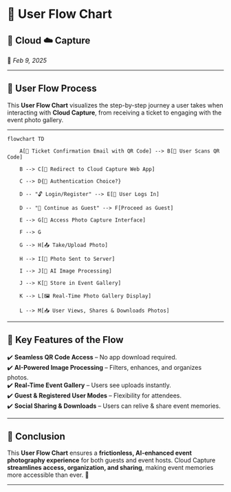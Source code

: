 # 🔄 **User Flow Chart**  

## 📡 Cloud ☁️ Capture  
📅 *Feb 9, 2025*  

---

## 📍 **User Flow Process**  

This **User Flow Chart** visualizes the step-by-step journey a user takes when interacting with **Cloud Capture**, from receiving a ticket to engaging with the event photo gallery.  

---

```mermaid
flowchart TD

    A[📧 Ticket Confirmation Email with QR Code] --> B[📱 User Scans QR Code]

    B --> C[🔗 Redirect to Cloud Capture Web App]

    C --> D{🔑 Authentication Choice?}

    D -- "🔓 Login/Register" --> E[👤 User Logs In]

    D -- "🚶 Continue as Guest" --> F[Proceed as Guest]

    E --> G[📸 Access Photo Capture Interface]

    F --> G

    G --> H[📤 Take/Upload Photo]

    H --> I[🚀 Photo Sent to Server]

    I --> J[🤖 AI Image Processing]

    J --> K[💾 Store in Event Gallery]

    K --> L[🖼️ Real-Time Photo Gallery Display]

    L --> M[📥 User Views, Shares & Downloads Photos]
```

---

## 🎯 **Key Features of the Flow**  

✔️ **Seamless QR Code Access** – No app download required.  
✔️ **AI-Powered Image Processing** – Filters, enhances, and organizes photos.  
✔️ **Real-Time Event Gallery** – Users see uploads instantly.  
✔️ **Guest & Registered User Modes** – Flexibility for attendees.  
✔️ **Social Sharing & Downloads** – Users can relive & share event memories.  

---

## 🚀 **Conclusion**  
This **User Flow Chart** ensures a **frictionless, AI-enhanced event photography experience** for both guests and event hosts. Cloud Capture **streamlines access, organization, and sharing**, making event memories more accessible than ever. 🎉  

---
